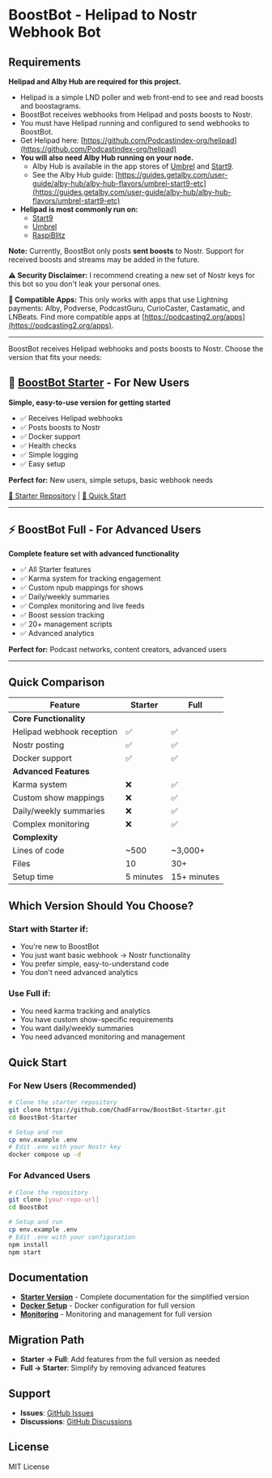 # BoostBot - Helipad to Nostr Webhook Bot

## Requirements

**Helipad and Alby Hub are required for this project.**

- Helipad is a simple LND poller and web front-end to see and read boosts and boostagrams.
- BoostBot receives webhooks from Helipad and posts boosts to Nostr.
- You must have Helipad running and configured to send webhooks to BoostBot.
- Get Helipad here: [https://github.com/Podcastindex-org/helipad](https://github.com/Podcastindex-org/helipad)
- **You will also need Alby Hub running on your node.**
  - Alby Hub is available in the app stores of [Umbrel](https://umbrel.com/) and [Start9](https://start9.com/).
  - See the Alby Hub guide: [https://guides.getalby.com/user-guide/alby-hub/alby-hub-flavors/umbrel-start9-etc](https://guides.getalby.com/user-guide/alby-hub/alby-hub-flavors/umbrel-start9-etc)
- **Helipad is most commonly run on:**
  - [Start9](https://start9.com/)
  - [Umbrel](https://umbrel.com/)
  - [RaspiBlitz](https://github.com/raspiblitz/raspiblitz)

**Note:** Currently, BoostBot only posts **sent boosts** to Nostr. Support for received boosts and streams may be added in the future.

**⚠️ Security Disclaimer:** I recommend creating a new set of Nostr keys for this bot so you don't leak your personal ones.

**📱 Compatible Apps:** This only works with apps that use Lightning payments: Alby, Podverse, PodcastGuru, CurioCaster, Castamatic, and LNBeats. Find more compatible apps at [https://podcasting2.org/apps](https://podcasting2.org/apps).

---

BoostBot receives Helipad webhooks and posts boosts to Nostr. Choose the version that fits your needs:

## 🚀 [BoostBot Starter](https://github.com/ChadFarrow/BoostBot-Starter) - For New Users
**Simple, easy-to-use version for getting started**

- ✅ Receives Helipad webhooks
- ✅ Posts boosts to Nostr  
- ✅ Docker support
- ✅ Health checks
- ✅ Simple logging
- ✅ Easy setup

**Perfect for:** New users, simple setups, basic webhook needs

[📖 Starter Repository](https://github.com/ChadFarrow/BoostBot-Starter) | [🚀 Quick Start](https://github.com/ChadFarrow/BoostBot-Starter#quick-start)

---

## ⚡ BoostBot Full - For Advanced Users
**Complete feature set with advanced functionality**

- ✅ All Starter features
- ✅ Karma system for tracking engagement
- ✅ Custom npub mappings for shows
- ✅ Daily/weekly summaries
- ✅ Complex monitoring and live feeds
- ✅ Boost session tracking
- ✅ 20+ management scripts
- ✅ Advanced analytics

**Perfect for:** Podcast networks, content creators, advanced users

---

## Quick Comparison

| Feature | Starter | Full |
|---------|---------|------|
| **Core Functionality** |
| Helipad webhook reception | ✅ | ✅ |
| Nostr posting | ✅ | ✅ |
| Docker support | ✅ | ✅ |
| **Advanced Features** |
| Karma system | ❌ | ✅ |
| Custom show mappings | ❌ | ✅ |
| Daily/weekly summaries | ❌ | ✅ |
| Complex monitoring | ❌ | ✅ |
| **Complexity** |
| Lines of code | ~500 | ~3,000+ |
| Files | 10 | 30+ |
| Setup time | 5 minutes | 15+ minutes |

## Which Version Should You Choose?

### Start with **Starter** if:
- You're new to BoostBot
- You just want basic webhook → Nostr functionality
- You prefer simple, easy-to-understand code
- You don't need advanced analytics

### Use **Full** if:
- You need karma tracking and analytics
- You have custom show-specific requirements
- You want daily/weekly summaries
- You need advanced monitoring and management

## Quick Start

### For New Users (Recommended)
```bash
# Clone the starter repository
git clone https://github.com/ChadFarrow/BoostBot-Starter.git
cd BoostBot-Starter

# Setup and run
cp env.example .env
# Edit .env with your Nostr key
docker compose up -d
```

### For Advanced Users
```bash
# Clone the repository  
git clone [your-repo-url]
cd BoostBot

# Setup and run
cp env.example .env
# Edit .env with your configuration
npm install
npm start
```

## Documentation

- **[Starter Version](https://github.com/ChadFarrow/BoostBot-Starter)** - Complete documentation for the simplified version
- **[Docker Setup](./DOCKER.md)** - Docker configuration for full version
- **[Monitoring](./MONITORING.md)** - Monitoring and management for full version

## Migration Path

- **Starter → Full**: Add features from the full version as needed
- **Full → Starter**: Simplify by removing advanced features

## Support

- **Issues**: [GitHub Issues](https://github.com/your-repo/issues)
- **Discussions**: [GitHub Discussions](https://github.com/your-repo/discussions)

## License

MIT License